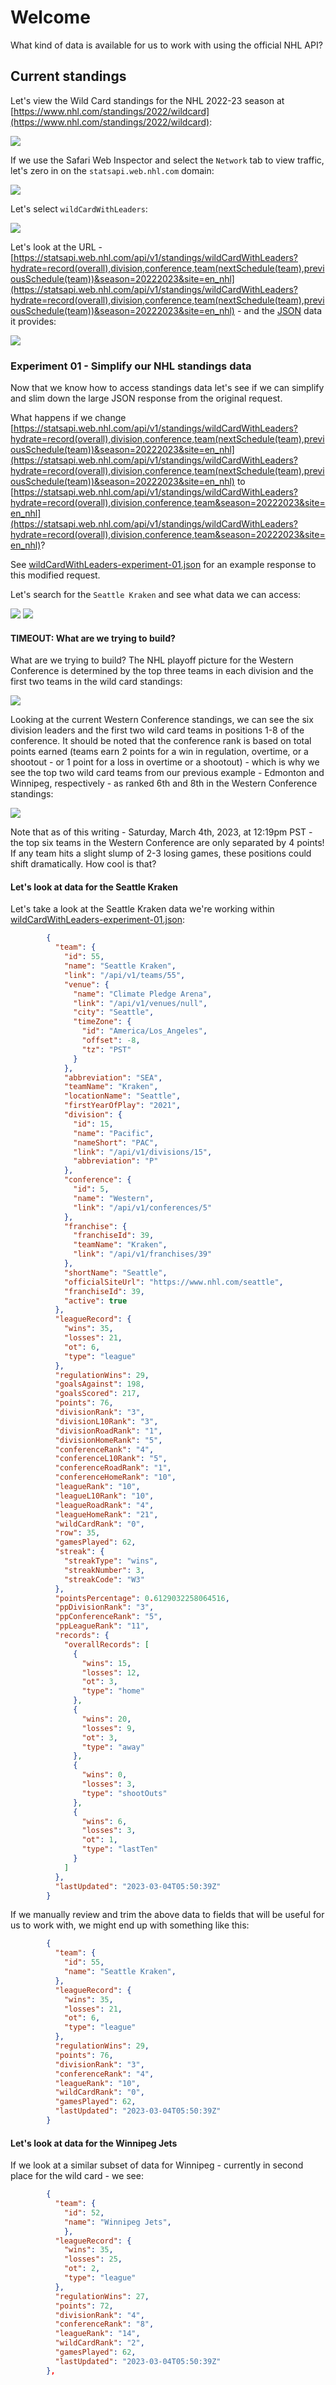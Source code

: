 # Welcome

What kind of data is available for us to work with using the official NHL API?

## Current standings

Let's view the Wild Card standings for the NHL 2022-23 season at [https://www.nhl.com/standings/2022/wildcard](https://www.nhl.com/standings/2022/wildcard):

![](./images/example_screenshot_nhl_wildcard_standings.png)

If we use the Safari Web Inspector and select the `Network` tab to view traffic, let's zero in on the `statsapi.web.nhl.com` domain:

![](./images/example_screenshot_safari_web_inspector_network_nhl_api.png)

Let's select `wildCardWithLeaders`:

![](./images/example_screenshot_safari_web_inspector_network_preview_nhl_api_wildCardWithLeaders.png)

Let's look at the URL - [https://statsapi.web.nhl.com/api/v1/standings/wildCardWithLeaders?hydrate=record(overall),division,conference,team(nextSchedule(team),previousSchedule(team))&season=20222023&site=en_nhl](https://statsapi.web.nhl.com/api/v1/standings/wildCardWithLeaders?hydrate=record(overall),division,conference,team(nextSchedule(team),previousSchedule(team))&season=20222023&site=en_nhl) - and the [JSON](./json/wildCardWithLeaders.json) data it provides:

![](./images/example_screenshot_nhl_wildcard_standings_raw_json.png)

### Experiment 01 - Simplify our NHL standings data

Now that we know how to access standings data let's see if we can simplify and slim down the large JSON response from the original request.

What happens if we change [https://statsapi.web.nhl.com/api/v1/standings/wildCardWithLeaders?hydrate=record(overall),division,conference,team(nextSchedule(team),previousSchedule(team))&season=20222023&site=en_nhl](https://statsapi.web.nhl.com/api/v1/standings/wildCardWithLeaders?hydrate=record(overall),division,conference,team(nextSchedule(team),previousSchedule(team))&season=20222023&site=en_nhl) to [https://statsapi.web.nhl.com/api/v1/standings/wildCardWithLeaders?hydrate=record(overall),division,conference,team&season=20222023&site=en_nhl](https://statsapi.web.nhl.com/api/v1/standings/wildCardWithLeaders?hydrate=record(overall),division,conference,team&season=20222023&site=en_nhl)?

See [wildCardWithLeaders-experiment-01.json](./json/wildCardWithLeaders-experiment-01.json) for an example response to this modified request.

Let's search for the `Seattle Kraken` and see what data we can access:

![](./images/experiment-01-safari-example-seattle-kraken-data-part-1-of-2.png)
![](./images/experiment-01-safari-example-seattle-kraken-data-part-2-of-2.png)

#### TIMEOUT: What are we trying to build?

What are we trying to build? The NHL playoff picture for the Western Conference is determined by the top three teams in each division and the first two teams in the wild card standings:

![](./images/example_screenshot_nhl_wildcard_standings_western_conference.png)

Looking at the current Western Conference standings, we can see the six division leaders and the first two wild card teams in positions 1-8 of the conference. It should be noted that the conference rank is based on total points earned (teams earn 2 points for a win in regulation, overtime, or a shootout - or 1 point for a loss in overtime or a shootout) - which is why we see the top two wild card teams from our previous example - Edmonton and Winnipeg, respectively - as ranked 6th and 8th in the Western Conference standings:

![](./images/example_screenshot_nhl_standings_western_conference.png)

Note that as of this writing - Saturday, March 4th, 2023, at 12:19pm PST - the top six teams in the Western Conference are only separated by 4 points! If any team hits a slight slump of 2-3 losing games, these positions could shift dramatically. How cool is that?

#### Let's look at data for the Seattle Kraken

Let's take a look at the Seattle Kraken data we're working within [wildCardWithLeaders-experiment-01.json](./json/wildCardWithLeaders-experiment-01.json):

```json
        {
          "team": {
            "id": 55,
            "name": "Seattle Kraken",
            "link": "/api/v1/teams/55",
            "venue": {
              "name": "Climate Pledge Arena",
              "link": "/api/v1/venues/null",
              "city": "Seattle",
              "timeZone": {
                "id": "America/Los_Angeles",
                "offset": -8,
                "tz": "PST"
              }
            },
            "abbreviation": "SEA",
            "teamName": "Kraken",
            "locationName": "Seattle",
            "firstYearOfPlay": "2021",
            "division": {
              "id": 15,
              "name": "Pacific",
              "nameShort": "PAC",
              "link": "/api/v1/divisions/15",
              "abbreviation": "P"
            },
            "conference": {
              "id": 5,
              "name": "Western",
              "link": "/api/v1/conferences/5"
            },
            "franchise": {
              "franchiseId": 39,
              "teamName": "Kraken",
              "link": "/api/v1/franchises/39"
            },
            "shortName": "Seattle",
            "officialSiteUrl": "https://www.nhl.com/seattle",
            "franchiseId": 39,
            "active": true
          },
          "leagueRecord": {
            "wins": 35,
            "losses": 21,
            "ot": 6,
            "type": "league"
          },
          "regulationWins": 29,
          "goalsAgainst": 198,
          "goalsScored": 217,
          "points": 76,
          "divisionRank": "3",
          "divisionL10Rank": "3",
          "divisionRoadRank": "1",
          "divisionHomeRank": "5",
          "conferenceRank": "4",
          "conferenceL10Rank": "5",
          "conferenceRoadRank": "1",
          "conferenceHomeRank": "10",
          "leagueRank": "10",
          "leagueL10Rank": "10",
          "leagueRoadRank": "4",
          "leagueHomeRank": "21",
          "wildCardRank": "0",
          "row": 35,
          "gamesPlayed": 62,
          "streak": {
            "streakType": "wins",
            "streakNumber": 3,
            "streakCode": "W3"
          },
          "pointsPercentage": 0.6129032258064516,
          "ppDivisionRank": "3",
          "ppConferenceRank": "5",
          "ppLeagueRank": "11",
          "records": {
            "overallRecords": [
              {
                "wins": 15,
                "losses": 12,
                "ot": 3,
                "type": "home"
              },
              {
                "wins": 20,
                "losses": 9,
                "ot": 3,
                "type": "away"
              },
              {
                "wins": 0,
                "losses": 3,
                "type": "shootOuts"
              },
              {
                "wins": 6,
                "losses": 3,
                "ot": 1,
                "type": "lastTen"
              }
            ]
          },
          "lastUpdated": "2023-03-04T05:50:39Z"
        }

```

If we manually review and trim the above data to fields that will be useful for us to work with, we might end up with something like this:

```json
        {
          "team": {
            "id": 55,
            "name": "Seattle Kraken",
          },
          "leagueRecord": {
            "wins": 35,
            "losses": 21,
            "ot": 6,
            "type": "league"
          },
          "regulationWins": 29,
          "points": 76,
          "divisionRank": "3",
          "conferenceRank": "4",
          "leagueRank": "10",
          "wildCardRank": "0",
          "gamesPlayed": 62,
          "lastUpdated": "2023-03-04T05:50:39Z"
        }

```

#### Let's look at data for the Winnipeg Jets

If we look at a similar subset of data for Winnipeg - currently in second place for the wild card - we see:

```json
        {
          "team": {
            "id": 52,
            "name": "Winnipeg Jets",
            },
          "leagueRecord": {
            "wins": 35,
            "losses": 25,
            "ot": 2,
            "type": "league"
          },
          "regulationWins": 27,
          "points": 72,
          "divisionRank": "4",
          "conferenceRank": "8",
          "leagueRank": "14",
          "wildCardRank": "2",
          "gamesPlayed": 62,
          "lastUpdated": "2023-03-04T05:50:39Z"
        },
```
